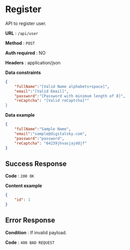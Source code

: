 # Register

API to register user.

**URL** : `/api/user`

**Method** : `POST`

**Auth required** : NO

**Headers** : application/json

**Data constraints**

```json
{
	"fullName":"[Valid Name alphabets+space]",
	"email":"[Valid Email]",
	"password":"[Password with minimum length of 8]",
	"reCaptcha": "[Valid reCaptcha]""
}
```

**Data example**

```json
{
	"fullName":"Sample Name",
	"email":"sample@digitalsky.com",
	"password":"password",
	"reCaptcha": "64239jhvasjajddjf"
}
```

## Success Response

**Code** : `200 OK`

**Content example**

```json
{
    "id": 1
}
```

## Error Response

**Condition** : If invalid payload.

**Code** : `400 BAD REQUEST`

